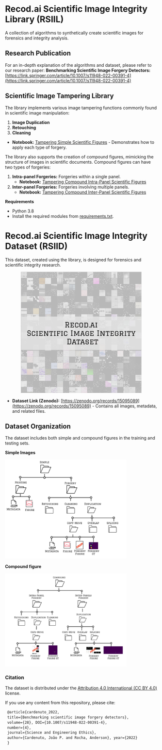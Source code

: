 # Recod.ai Scientific Image Integrity Library (RSIIL)

A collection of algorithms to synthetically create scientific images for forensics and integrity analysis.

## Research Publication

For an in-depth explanation of the algorithms and dataset, please refer to our research paper:
**Benchmarking Scientific Image Forgery Detectors:** [https://link.springer.com/article/10.1007/s11948-022-00391-4](https://link.springer.com/article/10.1007/s11948-022-00391-4)

## Scientific Image Tampering Library

The library implements various image tampering functions commonly found in scientific image manipulation:

1.  **Image Duplication**
2.  **Retouching**
3.  **Cleaning**

* **Notebook:** [Tampering Simple Scientific Figures](https://github.com/phillipecardenuto/rsiil/blob/main/notebooks/Tampering-Simple-Scientific-Figures.ipynb) - Demonstrates how to apply each type of forgery.

The library also supports the creation of compound figures, mimicking the structure of images in scientific documents. Compound figures can have two types of forgeries:

1.  **Intra-panel Forgeries:** Forgeries within a single panel.
    * **Notebook:** [Tampering Compound Intra-Panel Scientific Figures](https://github.com/phillipecardenuto/rsiil/blob/main/notebooks/Tampering-Compound-Intra-Panel-Scientific-Figures.ipynb)
2.  **Inter-panel Forgeries:** Forgeries involving multiple panels.
    * **Notebook:** [Tampering Compound Inter-Panel Scientific Figures](https://github.com/phillipecardenuto/rsiil/blob/main/notebooks/Tampering-Compound-Inter-Panel-Scientific-Figures.ipynb)

**Requirements**

* Python 3.8
* Install the required modules from [requirements.txt](https://github.com/phillipecardenuto/rsiil/blob/main/requirements.txt).

# Recod.ai Scientific Image Integrity Dataset (RSIID)

This dataset, created using the library, is designed for forensics and scientific integrity research.

<div style="text-align: center;">
  <img src="https://github.com/phillipecardenuto/rsiil/blob/main/.figs/rsiid.jpg" width="400">
</div>

* **Dataset Link (Zenodo):** [https://zenodo.org/records/15095089](https://zenodo.org/records/15095089) - Contains all images, metadata, and related files.


## Dataset Organization

The dataset includes both simple and compound figures in the training and testing sets.

**Simple Images**

<img src="https://github.com/phillipecardenuto/rsiil/blob/main/.figs/simple-data.jpg" width="400">


**Compound figure**

<img src="https://github.com/phillipecardenuto/rsiil/blob/main/.figs/compound-data.jpg" width="400">




### Citation

The dataset is distributed under the [Attribution 4.0 International (CC BY 4.0)](https://creativecommons.org/licenses/by/4.0/deed.en) license.

If you use any content from this repository, please cite:

```tex
 @article{cardenuto_2022, 
 title={Benchmarking scientific image forgery detectors},
 volume={28}, DOI={10.1007/s11948-022-00391-4},
 number={4},
 journal={Science and Engineering Ethics},
 author={Cardenuto, João P. and Rocha, Anderson}, year={2022}
 } 
```

